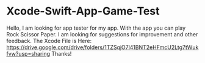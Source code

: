 # Xcode-Swift-App-Game-Test
Hello, I am looking for app tester for my app. With the app you can play Rock Scissor Paper. I am looking for suggestions for improvement and other feedback.  The Xcode File is Here: https://drive.google.com/drive/folders/1TZSqjO7l41BNT2eHFmcU2Ltg7tWukfvw?usp=sharing   Thanks!
